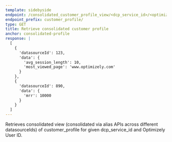 ```yaml
---
template: sidebyside
endpoint: /consolidated_customer_profile_view/<dcp_service_id>/<optimizely_id>
endpoint_prefix: customer_profile/
type: GET
title: Retrieve consolidated customer profile
anchor: consolidated-profile
response: |
  [
    {
      'datasourceId': 123,
      'data': {
        'avg_session_length': 10,
        'most_viewed_page': 'www.optimizely.com'
      }
    },
    {
      'datasourceId': 890,
      'data': {
        'mrr': 10000
      }
    }
  ]
---
```


Retrieves consolidated view (consolidated via alias APIs across different datasourceIds) of customer_profile for given dcp_service_id and Optimizely User ID.
